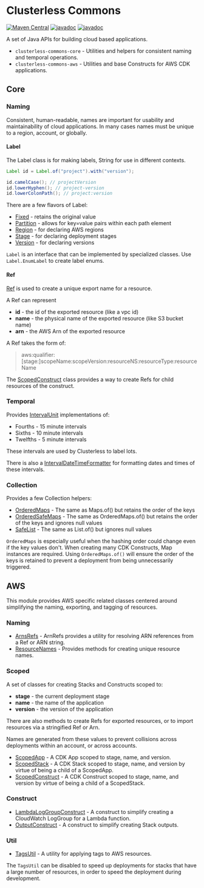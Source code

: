 # Clusterless Commons

[![Maven Central](https://img.shields.io/maven-central/v/io.clusterless/clusterless-commons-core)](https://search.maven.org/search?q=g:io.clusterless)
[![javadoc](https://javadoc.io/badge2/io.clusterless/clusterless-commons-core/javadoc.svg?label=javadoc+commons-core)](https://javadoc.io/doc/io.clusterless/clusterless-commons-core)
[![javadoc](https://javadoc.io/badge2/io.clusterless/clusterless-commons-aws/javadoc.svg?label=javadoc+commons-aws)](https://javadoc.io/doc/io.clusterless/clusterless-commons-aws)

A set of Java APIs for building cloud based applications.

- `clusterless-commons-core` - Utilities and helpers for consistent naming and temporal operations.
- `clusterless-commons-aws` - Utilities and base Constructs for AWS CDK applications.

## Core

### Naming

Consistent, human-readable, names are important for usability and maintainability of cloud applications. In many cases
names must be unique to a region, account, or globally.

#### Label

The Label class is for making labels, String for use in different contexts.

```java
Label id = Label.of("project").with("version");

id.camelCase(); // projectVersion
id.lowerHyphen(); // project-version
id.lowerColonPath(); // project:version
```

There are a few flavors of Label:

- [Fixed](clusterless-commons-core/src/main/java/clusterless/commons/naming/Fixed.java) - retains the original value
- [Partition](clusterless-commons-core/src/main/java/clusterless/commons/naming/Partition.java) - allows for key=value
  pairs within each path element
- [Region](clusterless-commons-core/src/main/java/clusterless/commons/naming/Region.java) - for declaring AWS regions
- [Stage](clusterless-commons-core/src/main/java/clusterless/commons/naming/Stage.java) - for declaring deployment
  stages
- [Version](clusterless-commons-core/src/main/java/clusterless/commons/naming/Version.java) - for declaring versions

`Label` is an interface that can be implemented by specialized classes. Use `Label.EnumLabel` to create label enums.

#### Ref

[Ref](clusterless-commons-core/src/main/java/clusterless/commons/naming/Ref.java) is used to create a unique export
name for a resource.

A Ref can represent

- **id** - the id of the exported resource (like a vpc id)
- **name** - the physical name of the exported resource (like S3 bucket name)
- **arn** - the AWS Arn of the exported resource

A Ref takes the form of:

> aws:qualifier:[stage:]scopeName:scopeVersion:resourceNS:resourceType:resourceName

The [ScopedConstruct](clusterless-commons-aws/src/main/java/clusterless/commons/substrate/aws/cdk/scoped/ScopedConstruct.java)
class provides a way to create Refs for child resources of the construct.

### Temporal

Provides [IntervalUnit](clusterless-commons-core/src/main/java/clusterless/commons/temporal/IntervalUnit.java)
implementations of:

- Fourths - 15 minute intervals
- Sixths - 10 minute intervals
- Twelfths - 5 minute intervals

These intervals are used by Clusterless to label lots.

There is also a
[IntervalDateTimeFormatter](clusterless-commons-core/src/main/java/clusterless/commons/temporal/IntervalDateTimeFormatter.java)
for formatting dates and times of these intervals.

### Collection

Provides a few Collection helpers:

- [OrderedMaps](clusterless-commons-core/src/main/java/clusterless/commons/collection/OrderedMaps.java) - The same as
  Maps.of() but retains the order of the keys
- [OrderedSafeMaps](clusterless-commons-core/src/main/java/clusterless/commons/collection/OrderedSafeMaps.java) - The
  same as OrderedMaps.of() but retains the order of the keys and ignores null values
- [SafeList](clusterless-commons-core/src/main/java/clusterless/commons/collection/SafeList.java) - The same as
  List.of() but ignores null values

`OrderedMaps` is especially useful when the hashing order could change even if the key values don't. When creating many
CDK Constructs, Map instances are required. Using `OrderedMaps.of()` will ensure the order of the keys is retained to
prevent a deployment from being unnecessarily triggered.

## AWS

This module provides AWS specific related classes centered around simplifying the naming, exporting, and tagging of
resources.

### Naming

- [ArnsRefs](clusterless-commons-aws/src/main/java/clusterless/commons/substrate/aws/cdk/naming/ArnRefs.java) - ArnRefs
  provides a utility for resolving ARN references from a Ref or ARN string.
- [ResourceNames](clusterless-commons-aws/src/main/java/clusterless/commons/substrate/aws/cdk/naming/ResourceNames.java) -
  Provides methods for creating unique resource names.

### Scoped

A set of classes for creating Stacks and Constructs scoped to:

- **stage** - the current deployment stage
- **name** - the name of the application
- **version** - the version of the application

There are also methods to create Refs for exported resources, or to import resources via a stringified Ref or Arn.

Names are generated from these values to prevent collisions across deployments within an account, or across accounts.

- [ScopedApp](clusterless-commons-aws/src/main/java/clusterless/commons/substrate/aws/cdk/scoped/ScopedApp.java) - A CDK
  App scoped to stage, name, and version.
- [ScopedStack](clusterless-commons-aws/src/main/java/clusterless/commons/substrate/aws/cdk/scoped/ScopedStack.java) - A
  CDK Stack scoped to stage, name, and version by virtue of being a child of a ScopedApp.
- [ScopedConstruct](clusterless-commons-aws/src/main/java/clusterless/commons/substrate/aws/cdk/scoped/ScopedConstruct.java) -
  A CDK Construct scoped to stage, name, and version by virtue of being a child of a ScopedStack.

### Construct

- [LambdaLogGroupConstruct](clusterless-commons-aws/src/main/java/clusterless/commons/substrate/aws/cdk/construct/LambdaLogGroupConstruct.java) -
  A construct to simplify creating a CloudWatch LogGroup for a Lambda function.
- [OutputConstruct](clusterless-commons-aws/src/main/java/clusterless/commons/substrate/aws/cdk/construct/OutputConstruct.java) -
  A construct to simplify creating Stack outputs.

### Util

- [TagsUtil](clusterless-commons-aws/src/main/java/clusterless/commons/substrate/aws/cdk/util/TagsUtil.java) - A utility
  for applying tags to AWS resources.

The `TagsUtil` can be disabled to speed up deployments for stacks that have a large number of resources, in order to
speed the deployment during development.
